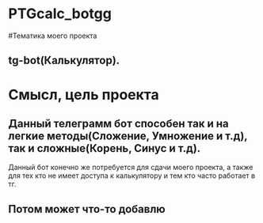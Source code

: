 # PTGcalc_botgg
#Тематика моего проекта
## tg-bot(Калькулятор).
# Смысл, цель проекта
## Данный телеграмм бот способен так и на легкие методы(Сложение, Умножение и т.д), так и сложные(Корень, Синус и т.д).
Данный бот конечно же потребуется для сдачи моего проекта, а также для тех кто не имеет доступа к калькулятору и тем кто часто работает в тг.
## Потом может что-то добавлю
